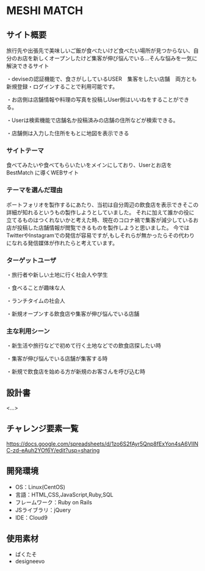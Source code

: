 # MESHI MATCH

## サイト概要
旅行先や出張先で美味しいご飯が食べたいけど食べたい場所が見つからない、自分のお店を新しくオープンしたけど集客が伸び悩んでいる…そんな悩みを一気に解決できるサイト

・deviseの認証機能で、食さがししているUSER　集客をしたい店舗　両方とも新規登録・ログインすることで利用可能です。

・お店側は店舗情報や料理の写真を投稿しUser側はいいねをすることができる。

・Userは検索機能で店舗名か投稿済みの店舗の住所などが検索できる。

・店舗側は入力した住所をもとに地図を表示できる

### サイトテーマ
食べてみたいや食べてもらいたいをメインにしており、Userとお店をBestMatch に導くWEBサイト
### テーマを選んだ理由
ポートフォリオを製作するにあたり、当初は自分周辺の飲食店を表示できそこの詳細が知れるというもの製作しようとしていました。
それに加えて誰かの役に立てるものはつくれないかと考えた時、現在のコロナ禍で集客が減少しているお店が投稿した店舗情報が閲覧できるものを製作しようと思いました。
今ではTwitterやInstagramでの発信が容易ですが,もしそれらが無かったらその代わりになれる発信媒体が作れたらと考えています。
### ターゲットユーザ
・旅行者や新しい土地に行く社会人や学生

・食べることが趣味な人

・ランチタイムの社会人

・新規オープンする飲食店や集客が伸び悩んでいる店舗

### 主な利用シーン
・新生活や旅行などで初めて行く土地などでの飲食店探したい時

・集客が伸び悩んでいる店舗が集客する時

・新規で飲食店を始める方が新規のお客さんを呼び込む時

## 設計書
<...>

## チャレンジ要素一覧
<https://docs.google.com/spreadsheets/d/1zo6S2fAyr5Qnp8fExYon4sA6VIINC-zd-eAuh2YOf6Y/edit?usp=sharing>

## 開発環境
- OS：Linux(CentOS)
- 言語：HTML,CSS,JavaScript,Ruby,SQL
- フレームワーク：Ruby on Rails
- JSライブラリ：jQuery
- IDE：Cloud9

## 使用素材
- ぱくたそ
- designeevo
